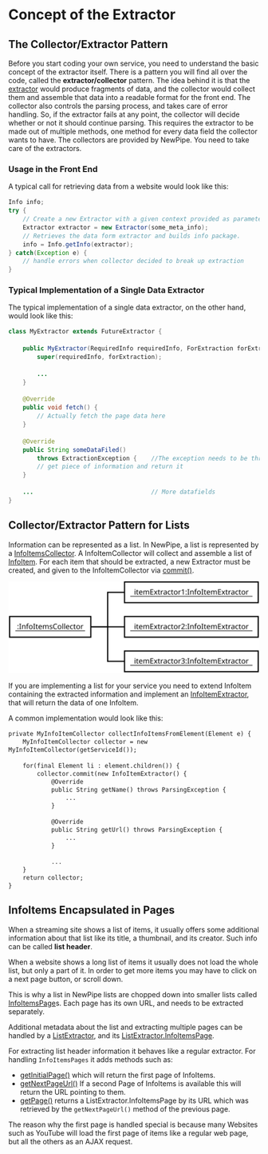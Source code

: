 # Concept of the Extractor

## The Collector/Extractor Pattern

Before you start coding your own service, you need to understand the basic concept of the extractor itself. There is a pattern
you will find all over the code, called the __extractor/collector__ pattern. The idea behind it is that
the [extractor](https://teamnewpipe.github.io/NewPipeExtractor/javadoc/org/schabi/newpipe/extractor/Extractor.html)
would produce fragments of data, and the collector would collect them and assemble that data into a readable format for the front end.
The collector also controls the parsing process, and takes care of error handling. So, if the extractor fails at any
point, the collector will decide whether or not it should continue parsing. This requires the extractor to be made out of
multiple methods, one method for every data field the collector wants to have. The collectors are provided by NewPipe.
You need to take care of the extractors.

### Usage in the Front End

A typical call for retrieving data from a website would look like this:
``` java
Info info;
try {
    // Create a new Extractor with a given context provided as parameter.
    Extractor extractor = new Extractor(some_meta_info);
    // Retrieves the data form extractor and builds info package.
    info = Info.getInfo(extractor);
} catch(Exception e) {
    // handle errors when collector decided to break up extraction
}
```

### Typical Implementation of a Single Data Extractor

The typical implementation of a single data extractor, on the other hand, would look like this:
``` java
class MyExtractor extends FutureExtractor {

    public MyExtractor(RequiredInfo requiredInfo, ForExtraction forExtraction) {
        super(requiredInfo, forExtraction);

        ...
    }

    @Override
    public void fetch() {
        // Actually fetch the page data here
    }

    @Override
    public String someDataFiled() 
        throws ExtractionException {    //The exception needs to be thrown if someting failed
        // get piece of information and return it
    }

    ...                                 // More datafields
}
```

## Collector/Extractor Pattern for Lists

Information can be represented as a list. In NewPipe, a list is represented by a
[InfoItemsCollector](https://teamnewpipe.github.io/NewPipeExtractor/javadoc/org/schabi/newpipe/extractor/InfoItemsCollector.html).
A InfoItemCollector will collect and assemble a list of [InfoItem](https://teamnewpipe.github.io/NewPipeExtractor/javadoc/org/schabi/newpipe/extractor/InfoItem.html).
For each item that should be extracted, a new Extractor must be created, and given to the InfoItemCollector via [commit()](https://teamnewpipe.github.io/NewPipeExtractor/javadoc/org/schabi/newpipe/extractor/InfoItemsCollector.html#commit-E-).

![InfoItemsCollector_objectdiagram.svg](img/InfoItemsCollector_objectdiagram.svg)

If you are implementing a list for your service you need to extend InfoItem containing the extracted information
and implement an [InfoItemExtractor](https://teamnewpipe.github.io/NewPipeExtractor/javadoc/org/schabi/newpipe/extractor/Extractor.html),
that will return the data of one InfoItem.

A common implementation would look like this:
```
private MyInfoItemCollector collectInfoItemsFromElement(Element e) {
    MyInfoItemCollector collector = new MyInfoItemCollector(getServiceId());

    for(final Element li : element.children()) {
        collector.commit(new InfoItemExtractor() {
            @Override
            public String getName() throws ParsingException {
                ...
            }

            @Override
            public String getUrl() throws ParsingException {
                ...
            }
            
            ...
    }
    return collector;
}

```

## InfoItems Encapsulated in Pages

When a streaming site shows a list of items, it usually offers some additional information about that list like its title, a thumbnail,
and its creator. Such info can be called __list header__.

When a website shows a long list of items it usually does not load the whole list, but only a part of it. In order to get more items you may have to click on a next page button, or scroll down. 

This is why a list in NewPipe lists are chopped down into smaller lists called [InfoItemsPage](https://teamnewpipe.github.io/NewPipeExtractor/javadoc/org/schabi/newpipe/extractor/ListExtractor.InfoItemsPage.html)s. Each page has its own URL, and needs to be extracted separately.

Additional metadata about the list and extracting multiple pages can be handled by a
[ListExtractor](https://teamnewpipe.github.io/NewPipeExtractor/javadoc/org/schabi/newpipe/extractor/ListExtractor.html),
and its [ListExtractor.InfoItemsPage](https://teamnewpipe.github.io/NewPipeExtractor/javadoc/org/schabi/newpipe/extractor/ListExtractor.InfoItemsPage.html).

For extracting list header information it behaves like a regular extractor. For handling `InfoItemsPages` it adds methods
such as:

 - [getInitialPage()](https://teamnewpipe.github.io/NewPipeExtractor/javadoc/org/schabi/newpipe/extractor/ListExtractor.html#getInitialPage--)
   which will return the first page of InfoItems.
 - [getNextPageUrl()](https://teamnewpipe.github.io/NewPipeExtractor/javadoc/org/schabi/newpipe/extractor/ListExtractor.html#getNextPageUrl--)
   If a second Page of InfoItems is available this will return the URL pointing to them.
 - [getPage()](https://teamnewpipe.github.io/NewPipeExtractor/javadoc/org/schabi/newpipe/extractor/ListExtractor.html#getPage-java.lang.String-)
   returns a ListExtractor.InfoItemsPage by its URL which was retrieved by the `getNextPageUrl()` method of the previous page.


The reason why the first page is handled special is because many Websites such as YouTube will load the first page of
items like a regular web page, but all the others as an AJAX request.



